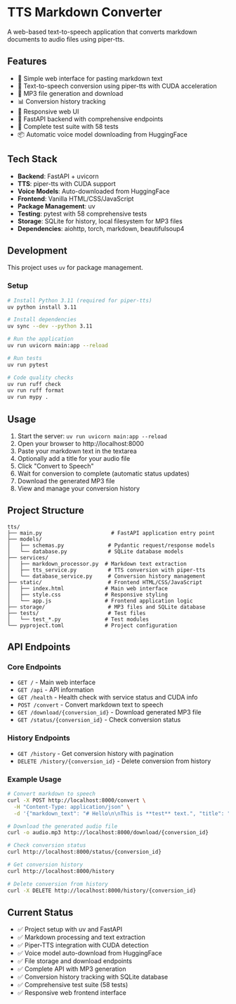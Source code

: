 # TTS Markdown Converter

A web-based text-to-speech application that converts markdown documents to audio files using piper-tts.

## Features

- 🎯 Simple web interface for pasting markdown text
- 🤖 Text-to-speech conversion using piper-tts with CUDA acceleration
- 📁 MP3 file generation and download
- 📊 Conversion history tracking
- 🎨 Responsive web UI
- 🚀 FastAPI backend with comprehensive endpoints
- 🧪 Complete test suite with 58 tests
- 📦 Automatic voice model downloading from HuggingFace

## Tech Stack

- **Backend**: FastAPI + uvicorn
- **TTS**: piper-tts with CUDA support
- **Voice Models**: Auto-downloaded from HuggingFace
- **Frontend**: Vanilla HTML/CSS/JavaScript  
- **Package Management**: uv
- **Testing**: pytest with 58 comprehensive tests
- **Storage**: SQLite for history, local filesystem for MP3 files
- **Dependencies**: aiohttp, torch, markdown, beautifulsoup4

## Development

This project uses `uv` for package management.

### Setup

```bash
# Install Python 3.11 (required for piper-tts)
uv python install 3.11

# Install dependencies
uv sync --dev --python 3.11

# Run the application
uv run uvicorn main:app --reload

# Run tests
uv run pytest

# Code quality checks
uv run ruff check
uv run ruff format
uv run mypy .
```

## Usage

1. Start the server: `uv run uvicorn main:app --reload`
2. Open your browser to http://localhost:8000
3. Paste your markdown text in the textarea
4. Optionally add a title for your audio file
5. Click "Convert to Speech" 
6. Wait for conversion to complete (automatic status updates)
7. Download the generated MP3 file
8. View and manage your conversion history

## Project Structure

```
tts/
├── main.py                      # FastAPI application entry point
├── models/
│   ├── schemas.py              # Pydantic request/response models
│   └── database.py             # SQLite database models
├── services/
│   ├── markdown_processor.py  # Markdown text extraction
│   ├── tts_service.py          # TTS conversion with piper-tts
│   └── database_service.py     # Conversion history management
├── static/                     # Frontend HTML/CSS/JavaScript
│   ├── index.html             # Main web interface
│   ├── style.css              # Responsive styling
│   └── app.js                 # Frontend application logic
├── storage/                    # MP3 files and SQLite database
├── tests/                      # Test files
│   └── test_*.py              # Test modules
└── pyproject.toml             # Project configuration
```

## API Endpoints

### Core Endpoints
- `GET /` - Main web interface
- `GET /api` - API information
- `GET /health` - Health check with service status and CUDA info
- `POST /convert` - Convert markdown text to speech
- `GET /download/{conversion_id}` - Download generated MP3 file
- `GET /status/{conversion_id}` - Check conversion status

### History Endpoints
- `GET /history` - Get conversion history with pagination
- `DELETE /history/{conversion_id}` - Delete conversion from history

### Example Usage

```bash
# Convert markdown to speech
curl -X POST http://localhost:8000/convert \
  -H "Content-Type: application/json" \
  -d '{"markdown_text": "# Hello\n\nThis is **test** text.", "title": "My Audio"}'

# Download the generated audio file
curl -o audio.mp3 http://localhost:8000/download/{conversion_id}

# Check conversion status
curl http://localhost:8000/status/{conversion_id}

# Get conversion history
curl http://localhost:8000/history

# Delete conversion from history
curl -X DELETE http://localhost:8000/history/{conversion_id}
```

## Current Status

- ✅ Project setup with uv and FastAPI
- ✅ Markdown processing and text extraction
- ✅ Piper-TTS integration with CUDA detection
- ✅ Voice model auto-download from HuggingFace
- ✅ File storage and download endpoints
- ✅ Complete API with MP3 generation
- ✅ Conversion history tracking with SQLite database
- ✅ Comprehensive test suite (58 tests)
- ✅ Responsive web frontend interface